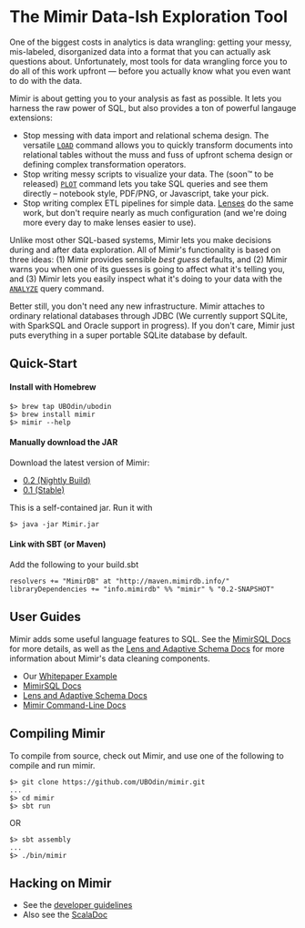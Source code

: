 # The Mimir Data-Ish Exploration Tool

One of the biggest costs in analytics is data wrangling: getting your messy, mis-labeled, disorganized data into a format that you can actually ask questions about. Unfortunately, most tools for data wrangling force you to do all of this work upfront — before you actually know what you even want to do with the data.

Mimir is about getting you to your analysis as fast as possible.  It lets you harness the raw power of SQL, but also provides a ton of powerful langauge extensions:
* Stop messing with data import and relational schema design.  The versatile [`LOAD`](https://github.com/UBOdin/mimir/wiki/Mimir-SQL#load) command allows you to quickly transform documents into relational tables without the muss and fuss of upfront schema design or defining complex transformation operators.
* Stop writing messy scripts to visualize your data.  The  (soon™ to be released) [`PLOT`](https://github.com/UBOdin/mimir/wiki/Mimir-SQL#plot) command lets you take SQL queries and see them directly – notebook style, PDF/PNG, or Javascript, take your pick.
* Stop writing complex ETL pipelines for simple data.  [Lenses](https://github.com/UBOdin/mimir/wiki/Lenses-and-Adaptive-Schemas) do the same work, but don't require nearly as much configuration (and we're doing more every day to make lenses easier to use).

Unlike most other SQL-based systems, Mimir lets you make decisions during and after data exploration.  All of Mimir's functionality is based on three ideas: (1) Mimir provides sensible *best guess* defaults, and (2) Mimir warns you when one of its guesses is going to affect what it's telling you, and (3) Mimir lets you easily inspect what it's doing to your data with the [`ANALYZE`](https://github.com/UBOdin/mimir/wiki/Mimir-SQL#analyze) query command.

Better still, you don't need any new infrastructure.  Mimir attaches to ordinary relational databases through JDBC (We currently support SQLite, with SparkSQL and Oracle support in progress).  If you don't care, Mimir just puts everything in a super portable SQLite database by default.

## Quick-Start

#### Install with Homebrew

```
$> brew tap UBOdin/ubodin
$> brew install mimir
$> mimir --help
```

#### Manually download the JAR 
Download the latest version of Mimir:
* [0.2 (Nightly Build)](http://maven.mimirdb.info/mimirdb/mimir-core_2.10/0.2-SNAPSHOT/Mimir.jar)
* [0.1 (Stable)](http://maven.mimirdb.info/mimirdb/mimir-core_2.10/0.1/Mimir.jar)

This is a self-contained jar.  Run it with
```
$> java -jar Mimir.jar
```

#### Link with SBT (or Maven)

Add the following to your build.sbt
```
resolvers += "MimirDB" at "http://maven.mimirdb.info/"
libraryDependencies += "info.mimirdb" %% "mimir" % "0.2-SNAPSHOT"
```


## User Guides

Mimir adds some useful language features to SQL.  See the [MimirSQL Docs](https://github.com/UBOdin/mimir/wiki/Mimir-SQL) for more details, as well as the [Lens and Adaptive Schema Docs](https://github.com/UBOdin/mimir/wiki/Lenses-and-Adaptive-Schemas) for more information about Mimir's data cleaning components.

* Our [Whitepaper Example](http://mimirdb.info/whitepaper.html)
* [MimirSQL Docs](https://github.com/UBOdin/mimir/wiki/Mimir-SQL)
* [Lens and Adaptive Schema Docs](https://github.com/UBOdin/mimir/wiki/Lenses-and-Adaptive-Schemas)
* [Mimir Command-Line Docs](https://github.com/UBOdin/mimir/wiki/Mimir-CLI)


## Compiling Mimir

To compile from source, check out Mimir, and use one of the following to compile and run mimir.
```
$> git clone https://github.com/UBOdin/mimir.git
...
$> cd mimir
$> sbt run
```
OR
```
$> sbt assembly
...
$> ./bin/mimir
```

## Hacking on Mimir

* See the [developer guidelines](https://github.com/UBOdin/mimir/wiki/Development)
* Also see the [ScalaDoc](http://doc.odin.cse.buffalo.edu/mimir)
